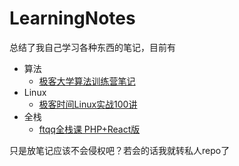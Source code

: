 # LearningNotes
总结了我自己学习各种东西的笔记，目前有

- 算法
  - [极客大学算法训练营笔记](./Algorithm/算法训练营学习笔记.md)
- Linux
  - [极客时间Linux实战100讲](./Linux/Linux学习笔记.md)
- 全栈
  - [ftqq全栈课 PHP+React版](./FullStack/方糖全栈课学习笔记.md)



只是放笔记应该不会侵权吧？若会的话我就转私人repo了

